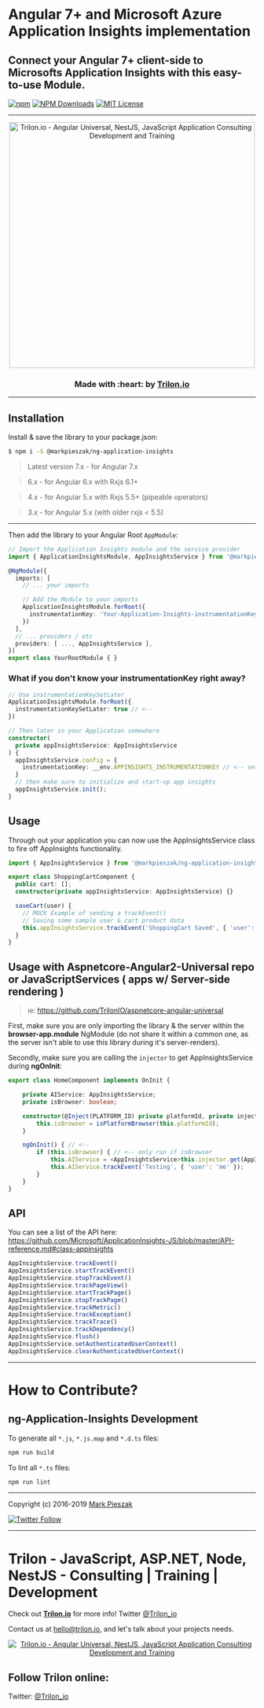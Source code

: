 # Angular 7+ and Microsoft Azure Application Insights implementation

## Connect your Angular 7+ client-side to Microsofts Application Insights with this easy-to-use Module.

[![npm](https://img.shields.io/npm/v/@markpieszak/ng-application-insights.svg?label=npm%20version&style=for-the-badge)](https://www.npmjs.com/@markpieszak/ng-application-insights)
[![NPM Downloads](https://img.shields.io/npm/dt/@markpieszak/ng-application-insights.svg?style=for-the-badge)](https://www.npmjs.com/@markpieszak/ng-application-insights)
[![MIT License](https://img.shields.io/badge/license-MIT-blue.svg?style=for-the-badge)](/LICENSE) 

---

<p align="center">
  <a href="https://trilon.io" target="_blank">
        <img width="500" height="auto" src="https://trilon.io/trilon-logo-clear.png" alt="Trilon.io - Angular Universal, NestJS, JavaScript Application Consulting Development and Training">
  </a>
</p>


<h3 align="center"> Made with :heart: by <a href="https://trilon.io">Trilon.io</a></h3>

---

## Installation

Install & save the library to your package.json:

```bash
$ npm i -S @markpieszak/ng-application-insights
```

> Latest version 7.x - for Angular 7.x

> 6.x - for Angular 6.x with Rxjs 6.1+

> 4.x - for Angular 5.x with Rxjs 5.5+ (pipeable operators)

> 3.x - for Angular 5.x (with older rxjs < 5.5)

---

Then add the library to your Angular Root `AppModule`:

```typescript
// Import the Application Insights module and the service provider
import { ApplicationInsightsModule, AppInsightsService } from '@markpieszak/ng-application-insights';

@NgModule({
  imports: [
    // ... your imports

    // Add the Module to your imports
    ApplicationInsightsModule.forRoot({
      instrumentationKey: 'Your-Application-Insights-instrumentationKey'
    })
  ],
  // ... providers / etc
  providers: [ ..., AppInsightsService ],
})
export class YourRootModule { }
```

### What if you don't know your instrumentationKey right away?

```typescript
// Use instrumentationKeySetLater
ApplicationInsightsModule.forRoot({
  instrumentationKeySetLater: true // <--
})

// Then later in your Application somewhere
constructor(
  private appInsightsService: AppInsightsService
) {
  appInsightsService.config = {
    instrumentationKey: __env.APPINSIGHTS_INSTRUMENTATIONKEY // <-- set it later sometime
  }
  // then make sure to initialize and start-up app insights
  appInsightsService.init();
}

```

## Usage

Through out your application you can now use the AppInsightsService class to fire off AppInsights functionality.

```typescript
import { AppInsightsService } from '@markpieszak/ng-application-insights';

export class ShoppingCartComponent {
  public cart: [];
  constructor(private appInsightsService: AppInsightsService) {}

  saveCart(user) {
    // MOCK Example of sending a trackEvent()
    // Saving some sample user & cart product data
    this.appInsightsService.trackEvent('ShoppingCart Saved', { 'user': user.id, 'cart': cart.id });
  }
}
```

## Usage with Aspnetcore-Angular2-Universal repo or JavaScriptServices ( apps w/ Server-side rendering )

> ie: https://github.com/TrilonIO/aspnetcore-angular-universal

First, make sure you are only importing the library & the server within the **browser-app.module** NgModule (do not share it within a common one, as the server isn't able to use this library during it's server-renders).

Secondly, make sure you are calling the `injector` to get AppInsightsService during **ngOnInit**:

```typescript
export class HomeComponent implements OnInit {

    private AIService: AppInsightsService;
    private isBrowser: boolean;

    constructor(@Inject(PLATFORM_ID) private platformId, private injector: Injector) {
        this.isBrowser = isPlatformBrowser(this.platformId);
    }

    ngOnInit() { // <-- 
        if (this.isBrowser) { // <-- only run if isBrowser
            this.AIService = <AppInsightsService>this.injector.get(AppInsightsService); // <-- using the Injector, get the Service
            this.AIService.trackEvent('Testing', { 'user': 'me' });
        } 
    }
}
```

## API

You can see a list of the API here: https://github.com/Microsoft/ApplicationInsights-JS/blob/master/API-reference.md#class-appinsights

```typescript
AppInsightsService.trackEvent()
AppInsightsService.startTrackEvent()
AppInsightsService.stopTrackEvent()
AppInsightsService.trackPageView()
AppInsightsService.startTrackPage()
AppInsightsService.stopTrackPage()
AppInsightsService.trackMetric()
AppInsightsService.trackException()
AppInsightsService.trackTrace()
AppInsightsService.trackDependency()
AppInsightsService.flush()
AppInsightsService.setAuthenticatedUserContext()
AppInsightsService.clearAuthenticatedUserContext()
```

---

# How to Contribute?

## ng-Application-Insights Development

To generate all `*.js`, `*.js.map` and `*.d.ts` files:

```bash
npm run build
```

To lint all `*.ts` files:

```bash
npm run lint
```

----

Copyright (c) 2016-2019 [Mark Pieszak](https://github.com/MarkPieszak)

[![Twitter Follow](https://img.shields.io/twitter/follow/MarkPieszak.svg?style=social)](https://twitter.com/MarkPieszak)

----

# Trilon - JavaScript, ASP.NET, Node, NestJS - Consulting | Training | Development

Check out **[Trilon.io](https://Trilon.io)** for more info! Twitter [@Trilon_io](http://www.twitter.com/Trilon_io)

Contact us at <hello@trilon.io>, and let's talk about your projects needs.

<p align="center">
  <a href="https://trilon.io" target="_blank">
        <img src="https://trilon.io/trilon-logo-clear.png" alt="Trilon.io - Angular Universal, NestJS, JavaScript Application Consulting Development and Training">
  </a>
</p>

## Follow Trilon online:

Twitter: [@Trilon_io](http://twitter.com/Trilon_io)

